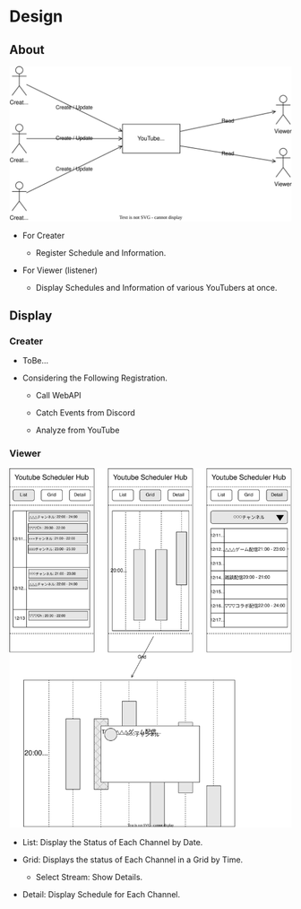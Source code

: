 # Design

## About

![](assets/rough-design.drawio.svg)

- For Creater

  - Register Schedule and Information.

- For Viewer (listener)

  - Display Schedules and Information of various YouTubers at once.

## Display

### Creater

- ToBe...

- Considering the Following Registration.

  - Call WebAPI

  - Catch Events from Discord

  - Analyze from YouTube

### Viewer

![](assets/display.viewer.drawio.svg)

- List: Display the Status of Each Channel by Date.

- Grid: Displays the status of Each Channel in a Grid by Time.

  - Select Stream: Show Details.

- Detail: Display Schedule for Each Channel.
